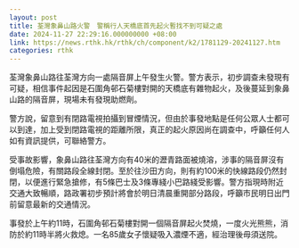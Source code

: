 ```yaml
---
layout: post
title: 荃灣象鼻山路火警　警稱行人天橋底首先起火暫找不到可疑之處
date: 2024-11-27 22:29:16.000000000 +08:00
link: https://news.rthk.hk/rthk/ch/component/k2/1781129-20241127.htm
categories: rthk
---
```


荃灣象鼻山路往荃灣方向一處隔音屏上午發生火警。警方表示，初步調查未發現有可疑，相信事件起因是石圍角邨石菊樓對開的天橋底有雜物起火，及後蔓延到象鼻山路的隔音屏，現場未有發現助燃劑。

警方說，留意到有閉路電視拍攝到冒煙情況，但由於事發地點是任何公眾人士都可以到達，加上受到閉路電視的距離所限，真正的起火原因尚在調查中，呼籲任何人如有資訊提供，可聯絡警方。

受事故影響，象鼻山路往荃灣方向有40米的瀝青路面被燒溶，涉事的隔音屏沒有倒塌危險，有關路段全線封閉。至於往沙田方向，則有約100米的快線路段仍然封閉，以便進行緊急搶修，有5條巴士及3條專綫小巴路綫受影響。警方指現時附近交通大致暢順，路政署初步預計將會於明日清晨重開部分路段，呼籲市民明日出門前留意最新的交通情況。

事發於上午約11時，石圍角邨石菊樓對開一個隔音屏起火焚燒，一度火光熊熊，消防於約11時半將火救熄。一名85歲女子懷疑吸入濃煙不適，經治理後毋須送院。
